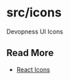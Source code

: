 # src/icons

Devopness UI Icons

## Read More

- [React Icons](https://react-icons.github.io/react-icons/)